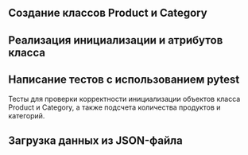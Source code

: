 ## Создание классов Product и Category 
## Реализация инициализации и атрибутов класса
## Написание тестов с использованием pytest 
Тесты для проверки корректности инициализации объектов класса Product и Category, а также подсчета количества продуктов и категорий.
## Загрузка данных из JSON-файла